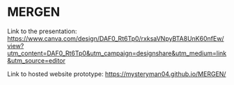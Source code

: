 # MERGEN

Link to the presentation:
https://www.canva.com/design/DAF0_Rt6Tp0/rxksaVNpyBTA8UnK60nfEw/view?utm_content=DAF0_Rt6Tp0&utm_campaign=designshare&utm_medium=link&utm_source=editor

Link to hosted website prototype:
https://mysteryman04.github.io/MERGEN/
